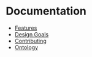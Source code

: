 # Documentation

- [Features](./feature/README.md)
- [Design Goals](./design-goals/README.md)
- [Contributing](./contribute/README.md)
- [Ontology](./ontology/README.md)
